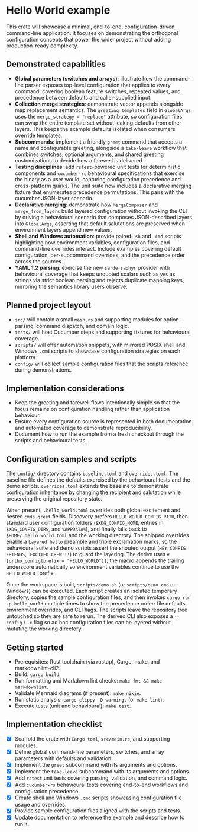 # Hello World example

This crate will showcase a minimal, end-to-end, configuration-driven
command-line application. It focuses on demonstrating the orthogonal
configuration concepts that power the wider project without adding
production-ready complexity.

## Demonstrated capabilities

- **Global parameters (switches and arrays)**: illustrate how the command-line
  parser exposes top-level configuration that applies to every command,
  covering boolean feature switches, repeated values, and precedence between
  defaults and caller-supplied input.
- **Collection merge strategies**: demonstrate vector appends alongside map
  replacement semantics. The `greeting_templates` field in `GlobalArgs` uses
  the `merge_strategy = "replace"` attribute, so configuration files can swap
  the entire template set without leaking defaults from other layers. This
  keeps the example defaults isolated when consumers override templates.
- **Subcommands**: implement a friendly `greet` command that accepts a name and
  configurable greeting, alongside a `take-leave` workflow that combines
  switches, optional arguments, and shared greeting customizations to decide
  how a farewell is delivered.
- **Testing disciplines**: add `rstest`-powered unit tests for deterministic
  components and `cucumber-rs` behavioural specifications that exercise the
  binary as a user would, capturing configuration precedence and cross-platform
  quirks. The unit suite now includes a declarative merging fixture that
  enumerates precedence permutations. This pairs with the cucumber JSON-layer
  scenario.
- **Declarative merging**: demonstrate how `MergeComposer` and
  `merge_from_layers` build layered configuration without invoking the CLI by
  driving a behavioural scenario that composes JSON-described layers into
  `GlobalArgs`, asserting that default salutations are preserved when
  environment layers append new values.
- **Shell and Windows automation**: provide paired `.sh` and `.cmd` scripts
  highlighting how environment variables, configuration files, and command-line
  overrides interact. Include examples covering default configuration,
  per-subcommand overrides, and the precedence order across the sources.
- **YAML 1.2 parsing**: exercise the new `serde-saphyr` provider with
  behavioural coverage that keeps unquoted scalars such as `yes` as strings via
  strict boolean parsing and rejects duplicate mapping keys, mirroring the
  semantics library users observe.

## Planned project layout

- `src/` will contain a small `main.rs` and supporting modules for
  option-parsing, command dispatch, and domain logic.
- `tests/` will host Cucumber steps and supporting fixtures for behavioural
  coverage.
- `scripts/` will offer automation snippets, with mirrored POSIX shell and
  Windows `.cmd` scripts to showcase configuration strategies on each platform.
- `config/` will collect sample configuration files that the scripts reference
  during demonstrations.

## Implementation considerations

- Keep the greeting and farewell flows intentionally simple so that the focus
  remains on configuration handling rather than application behaviour.
- Ensure every configuration source is represented in both documentation and
  automated coverage to demonstrate reproducibility.
- Document how to run the example from a fresh checkout through the scripts and
  behavioural tests.

## Configuration samples and scripts

The `config/` directory contains `baseline.toml` and `overrides.toml`. The
baseline file defines the defaults exercised by the behavioural tests and the
demo scripts. `overrides.toml` extends the baseline to demonstrate
configuration inheritance by changing the recipient and salutation while
preserving the original repository state.

When present, `.hello_world.toml` overrides both global excitement and nested
`cmds.greet` fields. Discovery prefers `HELLO_WORLD_CONFIG_PATH`, then standard
user configuration folders (`$XDG_CONFIG_HOME`, entries in `$XDG_CONFIG_DIRS`,
and `%APPDATA%`), and finally falls back to `$HOME/.hello_world.toml` and the
working directory. The shipped overrides enable a `Layered hello` preamble and
triple exclamation marks, so the behavioural suite and demo scripts assert the
shouted output (`HEY CONFIG FRIENDS, EXCITED CREW!!!`) to guard the layering.
The derive uses `#[ortho_config(prefix = "HELLO_WORLD")]`; the macro appends
the trailing underscore automatically so environment variables continue to use
the `HELLO_WORLD_` prefix.

Once the workspace is built, `scripts/demo.sh` (or `scripts/demo.cmd` on
Windows) can be executed. Each script creates an isolated temporary directory,
copies the sample configuration files, and then invokes
`cargo run -p hello_world` multiple times to show the precedence order: file
defaults, environment overrides, and CLI flags. The scripts leave the
repository tree untouched so they are safe to rerun. The derived CLI also
exposes a `--config` / `-c` flag so ad hoc configuration files can be layered
without mutating the working directory.

## Getting started

- Prerequisites: Rust toolchain (via rustup), Cargo, make, and
  markdownlint-cli2.
- Build: `cargo build`.
- Run formatting and Markdown lint checks: `make fmt && make markdownlint`.
- Validate Mermaid diagrams (if present): `make nixie`.
- Run static analysis: `cargo clippy -D warnings` (or `make lint`).
- Execute tests (unit and behavioural): `make test`.

## Implementation checklist

- [x] Scaffold the crate with `Cargo.toml`, `src/main.rs`, and supporting
      modules.
- [x] Define global command-line parameters, switches, and array parameters
      with defaults and validation.
- [x] Implement the `greet` subcommand with its arguments and options.
- [x] Implement the `take-leave` subcommand with its arguments and options.
- [x] Add `rstest` unit tests covering parsing, validation, and command logic.
- [x] Add `cucumber-rs` behavioural tests covering end-to-end workflows and
      configuration precedence.
- [x] Create shell and Windows `.cmd` scripts showcasing configuration file
      usage and overrides.
- [x] Provide sample configuration files aligned with the scripts and tests.
- [x] Update documentation to reference the example and describe how to run it.
